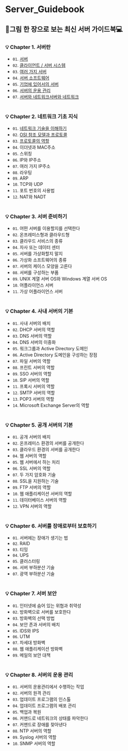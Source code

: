 # Server_Guidebook
## 🎨그림 한 장으로 보는 최신 서버 가이드북💻

### 💡 Chapter 1. 서버란
  * `01`. [서버](https://github.com/my-choe/Server_Guidebook/blob/main/Chapter%201.%20%EC%84%9C%EB%B2%84%EB%9E%80/01.%20%EC%84%9C%EB%B2%84.md)
  * `02`. [클라이언트 / 서버 시스템](https://github.com/my-choe/Server_Guidebook/blob/main/Chapter%201.%20%EC%84%9C%EB%B2%84%EB%9E%80/02.%20%ED%81%B4%EB%9D%BC%EC%9D%B4%EC%96%B8%ED%8A%B8-%EC%84%9C%EB%B2%84%20%EC%8B%9C%EC%8A%A4%ED%85%9C.md)
  * `03`. [여러 가지 서버](https://github.com/my-choe/Server_Guidebook/blob/main/Chapter%201.%20%EC%84%9C%EB%B2%84%EB%9E%80/03.%20%EC%97%AC%EB%9F%AC%20%EA%B0%80%EC%A7%80%20%EC%84%9C%EB%B2%84.md)
  * `04`. [서버 소프트웨어](https://github.com/my-choe/TIL/blob/main/ServerGuidebook/Chapter%201.%20%EC%84%9C%EB%B2%84%EB%9E%80/04.%20%EC%84%9C%EB%B2%84%20%EC%86%8C%ED%94%84%ED%8A%B8%EC%9B%A8%EC%96%B4.md)
  * `05`. [기업에 있어서의 서버](https://github.com/my-choe/TIL/blob/main/ServerGuidebook/Chapter%201.%20%EC%84%9C%EB%B2%84%EB%9E%80/05.%20%EA%B8%B0%EC%97%85%EC%97%90%20%EC%9E%88%EC%96%B4%EC%84%9C%EC%9D%98%20%EC%86%8C%ED%94%84%ED%8A%B8%EC%9B%A8%EC%96%B4.md)
  * `06`. [서버의 운용 관리](https://github.com/my-choe/TIL/blob/main/ServerGuidebook/Chapter%201.%20서버란/06.%20서버의%20운용%20관리.md)
  * `07`. [서버와 네트워크서버와 네트워크](https://github.com/my-choe/TIL/blob/main/ServerGuidebook/Chapter%201.%20서버란/07.%20서버와%20네트워크.md)
<br/><br/>

### 💡 Chapter 2. 네트워크 기초 지식
  * `01`. [네트워크 기술을 이해하기](https://github.com/my-choe/TIL/blob/main/ServerGuidebook/Chapter%202.%20%EB%84%A4%ED%8A%B8%EC%9B%8C%ED%81%AC%20%EA%B8%B0%EC%B4%88%20%EC%A7%80%EC%8B%9D/01.%20%EB%84%A4%ED%8A%B8%EC%9B%8C%ED%81%AC%20%EA%B8%B0%EC%88%A0%EC%9D%84%20%EC%9D%B4%ED%95%B4%ED%95%98%EA%B8%B0.md)
  * `02`. [OSI 참조 모델과 프로토콜](https://github.com/my-choe/TIL/blob/main/ServerGuidebook/Chapter%202.%20%EB%84%A4%ED%8A%B8%EC%9B%8C%ED%81%AC%20%EA%B8%B0%EC%B4%88%20%EC%A7%80%EC%8B%9D/02.%20OSI%20%EC%B0%B8%EC%A1%B0%20%EB%AA%A8%EB%8D%B8%EA%B3%BC%20%ED%94%84%EB%A1%9C%ED%86%A0%EC%BD%9C.md)
  * `03`. [프로토콜의 역할](https://github.com/my-choe/TIL/blob/main/ServerGuidebook/Chapter%202.%20%EB%84%A4%ED%8A%B8%EC%9B%8C%ED%81%AC%20%EA%B8%B0%EC%B4%88%20%EC%A7%80%EC%8B%9D/03.%20%ED%94%84%EB%A1%9C%ED%86%A0%EC%BD%9C%EC%9D%98%20%EC%97%AD%ED%95%A0.md)
  * `04`. 이더넷과 MAC주소
  * `05`. 스위칭
  * `06`. IP와 IP주소
  * `07`. 여러 가지 IP주소
  * `08`. 라우팅
  * `09`. ARP
  * `10`. TCP와 UDP
  * `11`. 포트 번호의 사용법
  * `12`. NAT와 NADT
<br/><br/>

### 💡 Chapter 3. 서버 준비하기
  * `01`. 어떤 서버를 이용할지를 선택한다
  * `02`. 온프레미스형과 클라우드형
  * `03`. 클라우드 서비스의 종류
  * `04`. 자사 또는 데이터 센터
  * `05`. 서버를 가상화할지 말지
  * `06`. 가상화 소프트웨어의 종류
  * `07`. 서버의 케이스 모양을 고른다
  * `08`. 서버를 구성하는 부품
  * `09`. UNIX 계열 서버 OS와 Windows 계열 서버 OS
  * `10`. 어플라이언스 서버
  * `11`. 가상 어플라이언스 서버
<br/><br/>

### 💡 Chapter 4. 사내 서버의 기본
  * `01`. 사내 서버의 배치
  * `02`. DHCP 서버의 역할
  * `03`. DNS 서버의 역할
  * `04`. DNS 서버의 이중화
  * `05`. 워크그룹과 Active Directory 도메인
  * `06`. Active Directory 도메인을 구성하는 장점
  * `07`. 파일 서버의 역할
  * `08`. 프린트 서버의 역할
  * `09`. SSO 서버의 역할
  * `10`. SIP 서버의 역할
  * `11`. 프록시 서버의 역할
  * `12`. SMTP 서버의 역할
  * `13`. POP3 서버의 역할
  * `14`. Microsoft Exchange Server의 역할
<br/><br/>

### 💡 Chapter 5. 공개 서버의 기본
  * `01`. 공개 서버의 배치
  * `02`. 온프레미스 환경의 서버를 공개한다
  * `03`. 클라우드 환경의 서버를 공개한다
  * `04`. 웹 서버의 역할
  * `05`. 웹 서버에서 하는 처리
  * `06`. SSL 서버의 역할
  * `07`. 두 가지 암호화 기술
  * `08`. SSL을 지원하는 기술
  * `09`. FTP 서버의 역할
  * `10`. 웹 애플리케이션 서버의 역할
  * `11`. 데이터베이스 서버의 역할
  * `12`. VPN 서버의 역할
<br/><br/>

### 💡 Chapter 6. 서버를 장애로부터 보호하기
  * `01`. 서버에는 장애가 생기는 법
  * `02`. RAID
  * `03`. 티밍
  * `04`. UPS
  * `05`. 클러스터링
  * `06`. 서버 부하분산 기술
  * `07`. 광역 부하분산 기술
<br/><br/>

### 💡 Chapter 7. 서버 보안
  * `01`. 인터넷에 숨어 있는 위협과 취약성
  * `02`. 방화벽으로 서버를 보호한다
  * `03`. 방화벽의 선택 방법
  * `04`. 보안 존과 서버의 배치
  * `05`. IDS와 IPS
  * `06`. UTM
  * `07`. 차세대 방화벽
  * `08`. 웹 애플리케이션 방화벽
  * `09`. 메일의 보안 대책
<br/><br/>

### 💡 Chapter 8. 서버의 운용 관리
  * `01`. 서버의 운용관리에서 수행하는 작업
  * `02`. 서버의 원격 관리
  * `03`. 업데이트 프로그램의 인스톨
  * `04`. 업데이트 프로그램의 배포 관리
  * `05`. 백업과 복원
  * `06`. 커맨드로 네트워크의 상태를 파악한다
  * `07`. 커맨드로 장애를 찾아낸다
  * `08`. NTP 서버의 역할
  * `09`. Syslog 서버의 역할
  * `10`. SNMP 서버의 역할
